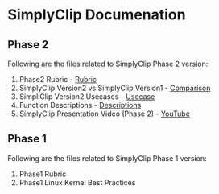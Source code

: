 # SimplyClip Documenation

## Phase 2
Following are the files related to SimplyClip Phase 2 version:
1. Phase2 Rubric - [Rubric](https://github.com/umagnanasundaram2128/SimplyClip/blob/final-docs/Docs/project2rubric.md)
2. SimplyClip Version2 vs SimplyClip Version1 - [Comparison](https://github.com/umagnanasundaram2128/SimplyClip/blob/final-docs/Docs/simplyclip_version2.md)
3. SimpliClip Version2 Usecases - [Usecase](https://github.com/umagnanasundaram2128/SimplyClip/blob/final-docs/Docs/simplyclip_usecases.docx)
4. Function Descriptions - [Descriptions](https://github.com/umagnanasundaram2128/SimplyClip/blob/final-docs/Docs/function_description.docx)
5. SimplyClip Presentation Video (Phase 2) - [YouTube](https://www.youtube.com/watch?v=MYr_7qhdeLo) 


## Phase 1
Following are the files related to SimplyClip Phase 1 version:
1. Phase1 Rubric
2. Phase1 Linux Kernel Best Practices 
